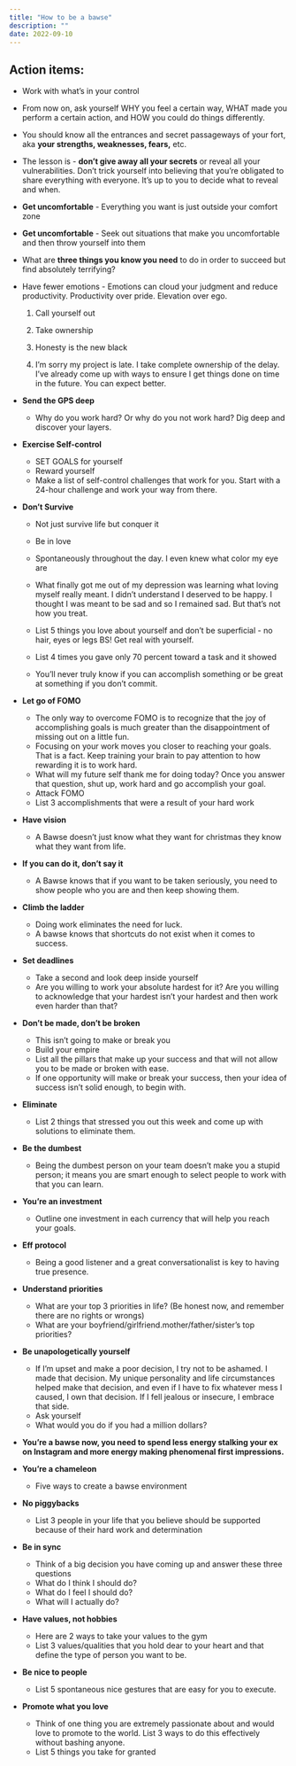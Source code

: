 ```yaml
---
title: "How to be a bawse"
description: ""
date: 2022-09-10
---
```


## Action items:

- Work with what’s in your control

- From now on, ask yourself WHY you feel a certain way, WHAT made you perform a certain action, and HOW you could do things differently.

- You should know all the entrances and secret passageways of your fort, aka **your strengths, weaknesses, fears,** etc.

- The lesson is - **don’t give away all your secrets** or reveal all your vulnerabilities. Don’t trick yourself into believing that you’re obligated to share everything with everyone. It’s up to you to decide what to reveal and when.

- **Get uncomfortable** - Everything you want is just outside your comfort zone

- **Get uncomfortable** - Seek out situations that make you uncomfortable and then throw yourself into them

- What are **three things you know you need** to do in order to succeed but find absolutely terrifying?

- Have fewer emotions - Emotions can cloud your judgment and reduce productivity. Productivity over pride. Elevation over ego.
    
    1. Call yourself out 

    2. Take ownership

    3. Honesty is the new black

    4. I’m sorry my project is late. I take complete ownership of the delay. I’ve already come up with ways to ensure I get things done on time in the future. You can expect better.

- **Send the GPS deep**

    - Why do you work hard? Or why do you not work hard? Dig deep and discover your layers.

- **Exercise Self-control**

    - SET GOALS for yourself
    - Reward yourself
    - Make a list of self-control challenges that work for you. Start with a 24-hour challenge and work your way from there.

- **Don’t Survive**
    - Not just survive life but conquer it

    - Be in love

    - Spontaneously throughout the day. I even knew what color my eye are

    - What finally got me out of my depression was learning what loving myself really meant. I didn’t understand I deserved to be happy. I thought I was meant to be sad and so I remained sad. But that’s not how you treat.

    - List 5 things you love about yourself and don’t be superficial - no hair, eyes or legs BS! Get real with yourself.

    - List 4 times you gave only 70 percent toward a task and it showed

    - You’ll never truly know if you can accomplish something or be great at something if you don’t commit.

- **Let go of FOMO**

    - The only way to overcome FOMO is to recognize that the joy of accomplishing goals is much greater than the disappointment of missing out on a little fun.
    - Focusing on your work moves you closer to reaching your goals. That is a fact. Keep training your brain to pay attention to how rewarding it is to work hard.
    - What will my future self thank me for doing today? Once you answer that question, shut up, work hard and go accomplish your goal.
    - Attack FOMO
    - List 3 accomplishments that were a result of your hard work

- **Have vision**

    - A Bawse doesn’t just know what they want for christmas they know what they want from life.

- **If you can do it, don’t say it**

    - A Bawse knows that if you want to be taken seriously, you need to show people who you are and then keep showing them.

- **Climb the ladder**

    - Doing work eliminates the need for luck.
    - A bawse knows that shortcuts do not exist when it comes to success.

- **Set deadlines**

    - Take a second and look deep inside yourself
    - Are you willing to work your absolute hardest for it? Are you willing to acknowledge that your hardest isn’t your hardest and then work even harder than that?


- **Don’t be made, don’t be broken**

    - This isn’t going to make or break you
    - Build your empire
    - List all the pillars that make up your success and that will not allow you to be made or broken with ease.
    - If one opportunity will make or break your success, then your idea of success isn’t solid enough, to begin with.

- **Eliminate**

    - List 2 things that stressed you out this week and come up with solutions to eliminate them.

- **Be the dumbest**

    - Being the dumbest person on your team doesn’t make you a stupid person; it means you are smart enough to select people to work with that you can learn.

- **You’re an investment**

    - Outline one investment in each currency that will help you reach your goals.

- **Eff protocol**

    - Being a good listener and a great conversationalist is key to having true presence.

- **Understand priorities**

    - What are your top 3 priorities in life? (Be honest now, and remember there are no rights or wrongs)
    - What are your boyfriend/girlfriend.mother/father/sister’s top priorities?

- **Be unapologetically yourself**

    - If I’m upset and make a poor decision, I try not to be ashamed. I made that decision. My unique personality and life circumstances helped make that decision, and even if I have to fix whatever mess I caused, I own that decision. If I fell jealous or insecure, I embrace that side.
    - Ask yourself
    - What would you do if you had a million dollars?

- **You’re a bawse now, you need to spend less energy stalking your ex on Instagram and more energy making phenomenal first impressions.**

- **You’re a chameleon**

    - Five ways to create a bawse environment

- **No piggybacks**

    - List 3 people in your life that you believe should be supported because of their hard work and determination

- **Be in sync**

    - Think of a big decision you have coming up and answer these three questions
    - What do I think I should do?
    - What do I feel I should do?
    - What will I actually do?

- **Have values, not hobbies**

    - Here are 2 ways to take your values to the gym
    - List 3 values/qualities that you hold dear to your heart and that define the type of person you want to be.

- **Be nice to people**

    - List 5 spontaneous nice gestures that are easy for you to execute.

- **Promote what you love**

    - Think of one thing you are extremely passionate about and would love to promote to the world. List 3 ways to do this effectively without bashing anyone.
    - List 5 things you take for granted